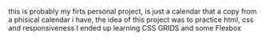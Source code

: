 this is probably my firts personal project, is just a calendar that a copy from a phisical calendar i have,
the idea of this project was to practice html, css and responsiveness
I ended up learning CSS GRIDS and some Flexbox
